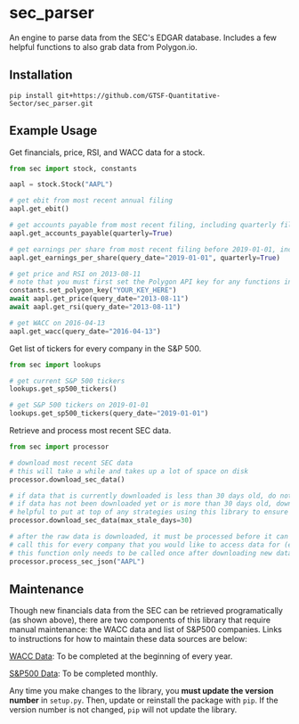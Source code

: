 # sec_parser
An engine to parse data from the SEC's EDGAR database. Includes a few helpful functions to also grab data from Polygon.io.

## Installation
```
pip install git+https://github.com/GTSF-Quantitative-Sector/sec_parser.git
```

## Example Usage

Get financials, price, RSI, and WACC data for a stock.
```python
from sec import stock, constants

aapl = stock.Stock("AAPL")

# get ebit from most recent annual filing
aapl.get_ebit()

# get accounts payable from most recent filing, including quarterly filings
aapl.get_accounts_payable(quarterly=True)

# get earnings per share from most recent filing before 2019-01-01, including quarterly filings
aapl.get_earnings_per_share(query_date="2019-01-01", quarterly=True)

# get price and RSI on 2013-08-11
# note that you must first set the Polygon API key for any functions involving price or RSI data
constants.set_polygon_key("YOUR_KEY_HERE")
await aapl.get_price(query_date="2013-08-11")
await aapl.get_rsi(query_date="2013-08-11")

# get WACC on 2016-04-13
aapl.get_wacc(query_date="2016-04-13")
```

Get list of tickers for every company in the S&P 500.
```python
from sec import lookups

# get current S&P 500 tickers
lookups.get_sp500_tickers()

# get S&P 500 tickers on 2019-01-01
lookups.get_sp500_tickers(query_date="2019-01-01")
```

Retrieve and process most recent SEC data.
```python
from sec import processor

# download most recent SEC data
# this will take a while and takes up a lot of space on disk
processor.download_sec_data()

# if data that is currently downloaded is less than 30 days old, do nothing
# if data has not been downloaded yet or is more than 30 days old, download most recent data
# helpful to put at top of any strategies using this library to ensure data is up to date
processor.download_sec_data(max_stale_days=30)

# after the raw data is downloaded, it must be processed before it can be used via data retrieval functions in stock.Stock
# call this for every company that you would like to access data for (e.g. every company in the S&P500)
# this function only needs to be called once after downloading new data (above)
processor.process_sec_json("AAPL")
```

## Maintenance
Though new financials data from the SEC can be retrieved programatically (as shown above), there are two components of this library that require manual maintenance: the WACC data and list of S&P500 companies. Links to instructions for how to maintain these data sources are below:

[WACC Data](sec/data/wacc/README.md): To be completed at the beginning of every year.

[S&P500 Data](sec/data/sp500/README.md): To be completed monthly.

Any time you make changes to the library, you **must update the version number** in `setup.py`. Then, update or reinstall the package with `pip`. If the version number is not changed, `pip` will not update the library.